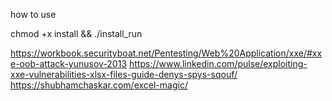 how to use 

chmod +x install && ./install_run

https://workbook.securityboat.net/Pentesting/Web%20Application/xxe/#xxe-oob-attack-yunusov-2013
https://www.linkedin.com/pulse/exploiting-xxe-vulnerabilities-xlsx-files-guide-denys-spys-sqouf/
https://shubhamchaskar.com/excel-magic/